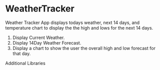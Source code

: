 # WeatherTracker

Weather Tracker App displays todays weather, next 14 days, and temperature chart to display the the high and lows for the next 14 days.

1) Display Current Weather.
2) Display 14Day Weather Forecast.
3) Display a chart to show the user the overall high and low forecast for that day.

Additional Libraries
